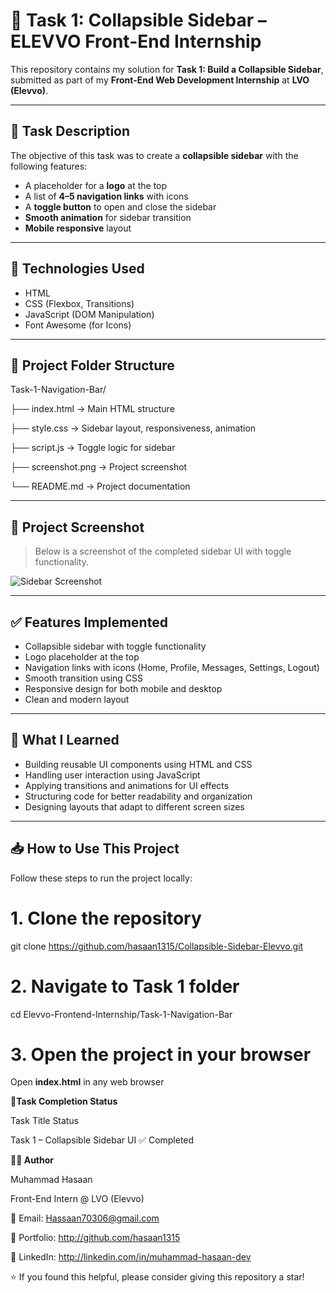 # 🚀 Task 1: Collapsible Sidebar – ELEVVO Front-End Internship

This repository contains my solution for **Task 1: Build a Collapsible Sidebar**, submitted as part of my **Front-End Web Development Internship** at **LVO (Elevvo)**.

---

## 📌 Task Description

The objective of this task was to create a **collapsible sidebar** with the following features:

- A placeholder for a **logo** at the top
- A list of **4–5 navigation links** with icons
- A **toggle button** to open and close the sidebar
- **Smooth animation** for sidebar transition
- **Mobile responsive** layout

---

## 🧰 Technologies Used

- HTML  
- CSS (Flexbox, Transitions)  
- JavaScript (DOM Manipulation)  
- Font Awesome (for Icons)

---

## 📁 Project Folder Structure

Task-1-Navigation-Bar/

├── index.html → Main HTML structure

├── style.css → Sidebar layout, responsiveness, animation

├── script.js → Toggle logic for sidebar

├── screenshot.png → Project screenshot 

└── README.md → Project documentation


---

## 📸 Project Screenshot

> Below is a screenshot of the completed sidebar UI with toggle functionality.

![Sidebar Screenshot](https://i.postimg.cc/GtSR9mZz/task-1.png)

---

## ✅ Features Implemented

- Collapsible sidebar with toggle functionality  
- Logo placeholder at the top  
- Navigation links with icons (Home, Profile, Messages, Settings, Logout)  
- Smooth transition using CSS  
- Responsive design for both mobile and desktop  
- Clean and modern layout  

---

## 🧠 What I Learned

- Building reusable UI components using HTML and CSS  
- Handling user interaction using JavaScript  
- Applying transitions and animations for UI effects  
- Structuring code for better readability and organization  
- Designing layouts that adapt to different screen sizes  

---

## 📥 How to Use This Project

Follow these steps to run the project locally:

# 1. Clone the repository
git clone https://github.com/hasaan1315/Collapsible-Sidebar-Elevvo.git

# 2. Navigate to Task 1 folder
cd Elevvo-Frontend-Internship/Task-1-Navigation-Bar

# 3. Open the project in your browser
Open **index.html** in any web browser

 **🧾Task Completion Status**

Task Title	Status

Task 1 – Collapsible Sidebar UI	✅ Completed

**👨‍💻 Author**

Muhammad Hasaan

Front-End Intern @ LVO (Elevvo)

📧 Email: Hassaan70306@gmail.com

🔗 Portfolio: http://github.com/hasaan1315

🔗 LinkedIn: http://linkedin.com/in/muhammad-hasaan-dev

⭐ If you found this helpful, please consider giving this repository a star!
